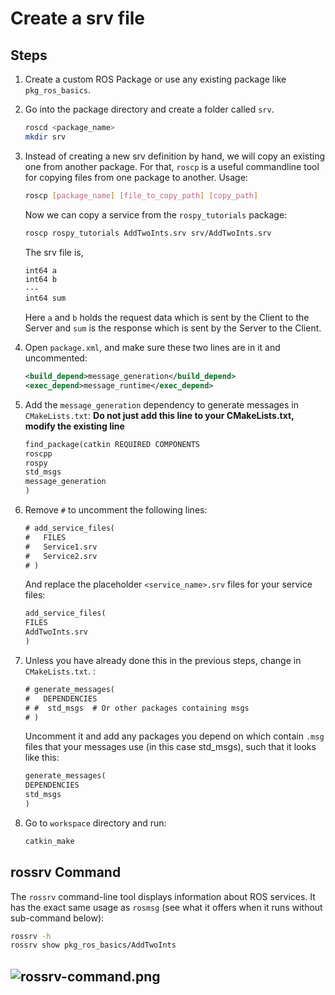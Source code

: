 # Create a srv file

## Steps

1. Create a custom ROS Package or use any existing package like `pkg_ros_basics`.

1. Go into the package directory and create a folder called `srv`.

    ```bash
    roscd <package_name>
    mkdir srv
    ```

1. Instead of creating a new srv definition by hand, we will copy an existing one from another package. For that, `roscp` is a useful commandline tool for copying files from one package to another.
Usage:
    ```bash
    roscp [package_name] [file_to_copy_path] [copy_path]
    ```

    Now we can copy a service from the `rospy_tutorials` package:
    ```bash
    roscp rospy_tutorials AddTwoInts.srv srv/AddTwoInts.srv
    ```

    The srv file is,
    ```txt
    int64 a
    int64 b
    ---
    int64 sum
    ```

    Here `a` and `b` holds the request data which is sent by the Client to the Server and `sum` is the response which is sent by the Server to the Client.

1. Open `package.xml`, and make sure these two lines are in it and uncommented:
    ```xml
    <build_depend>message_generation</build_depend>
    <exec_depend>message_runtime</exec_depend>
    ```

1. Add the `message_generation` dependency to generate messages in `CMakeLists.txt`:
**Do not just add this line to your CMakeLists.txt, modify the existing line**
    ```txt
    find_package(catkin REQUIRED COMPONENTS
    roscpp
    rospy
    std_msgs
    message_generation
    )
    ```

1. Remove `#` to uncomment the following lines:
    ```txt
    # add_service_files(
    #   FILES
    #   Service1.srv
    #   Service2.srv
    # )
    ```

    And replace the placeholder `<service_name>.srv` files for your service files:
    ```txt
    add_service_files(
    FILES
    AddTwoInts.srv
    )
    ```

1. Unless you have already done this in the previous steps, change in `CMakeLists.txt`. :
    ```txt
    # generate_messages(
    #   DEPENDENCIES
    # #  std_msgs  # Or other packages containing msgs
    # )
    ```
    Uncomment it and add any packages you depend on which contain `.msg` files that your messages use (in this case std_msgs), such that it looks like this:
    ```txt
    generate_messages(
    DEPENDENCIES
    std_msgs
    )
    ```

1. Go to `workspace` directory and run:
    ```bash
    catkin_make
    ```

## rossrv Command

The `rossrv` command-line tool displays information about ROS services. It has the exact same usage as `rosmsg` (see what it offers when it runs without sub-command below):

```bash
rossrv -h
rossrv show pkg_ros_basics/AddTwoInts
```

![rossrv-command.png](./ROS_Basics_with_Turtlesim/ROS_Communication/ROS_Services/rossrv-command.png)
---